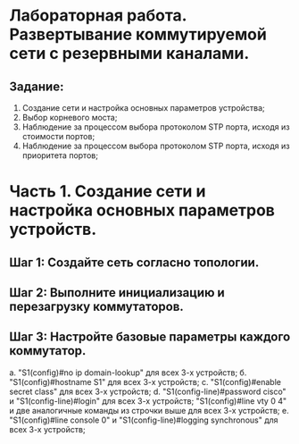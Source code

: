 # Лабораторная работа. Развертывание коммутируемой сети с резервными каналами.

## Задание:
  
   1. Создание сети и настройка основных параметров устройства;
   2. Выбор корневого моста;
   3. Наблюдение за процессом выбора протоколом STP порта, исходя из стоимости портов;
   4. Наблюдение за процессом выбора протоколом STP порта, исходя из приоритета портов;

# Часть 1. Создание сети и настройка основных параметров устройств.

## Шаг 1:	Создайте сеть согласно топологии.  

## Шаг 2: Выполните инициализацию и перезагрузку коммутаторов.

## Шаг 3:	Настройте базовые параметры каждого коммутатор.
   
   а. "S1(config)#no ip domain-lookup" для всех 3-х устройств;
   б. "S1(config)#hostname S1" для всех 3-х устройств;
   с. "S1(config)#enable secret class" для всех 3-х устройств;
   d. "S1(config-line)#password cisco"  и "S1(config-line)#login" для всех 3-х устройств;
      "S1(config)#line vty 0 4" и две аналогичные команды из строчки выше для всех 3-х устройств;
   e. "S1(config)#line console 0" и "S1(config-line)#logging synchronous" для всех 3-х устройств;
  
   

